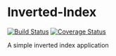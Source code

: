 # Inverted-Index
[![Build Status](https://travis-ci.org/andela-efortune/Inverted-Index.svg?branch=ch-test-refactor)](https://travis-ci.org/andela-efortune/Inverted-Index) [![Coverage Status](https://coveralls.io/repos/github/andela-efortune/Inverted-Index/badge.svg?branch=ch-test-refactor)](https://coveralls.io/github/andela-efortune/Inverted-Index?branch=ch-test-refactor)

A simple inverted index application
